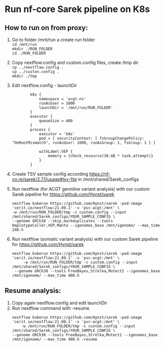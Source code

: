 # Run nf-core Sarek pipeline on K8s

## How to run on from proxy:
  1) Go to folder /mnt/run a create run folder
     <br /> `cd /mnt/run`
     <br /> `mkdir ./RUN_FOLDER`
     <br /> `cd ./RUN_FOLDER` 
 2) Copy nextflow.config and custom.config files, create /tmp dir
     <br /> `cp ../nextflow.config .`
     <br /> `cp ../custon.config .`
     <br /> `mkdir ./tmp`
  3) Edit nextflow.config - launchDir
   
     ```
             k8s {
                 namespace = 'acgt-ns'
                 runAsUser = 1000
                 launchDir = '/mnt/run/RUN_FOLDER'
             }
             executor {
                 queueSize = 400
             }
             process {
                 executor = 'k8s'
                 pod = [ securityContext: [ fsGroupChangePolicy: "OnRootMismatch", runAsUser: 1000, runAsGroup: 1, fsGroup: 1 ] ]

                 withLabel:VEP {
                     memory = {check_resource(30.GB * task.attempt)}
                 }
             }
     ```

  4) Create TSV sample config according https://nf-co.re/sarek/2.7.1/usage#tsv-file in /mnt/shared/Sarek_configs
  5) Run nextflow (for ACGT germline variant analysis) with our custom Sarek pipeline for https://github.com/Hynst/sarek 
      ```
      nextflow kuberun https://github.com/Hynst/sarek -pod-image 'cerit.io/nextflow:21.09.1' -v 'pvc-acgt:/mnt' \
	  -w /mnt/run/RUN_FOLDER/tmp -c custom.config --input /mnt/shared/Sarek_configs/YOUR_SAMPLE_CONFIG \
	  --genome GRCh38 --skip_markduplicates --tools HaplotypeCaller,VEP,Manta --igenomes_base /mnt/igenome/ --max_time 240.h
      ```
  6) Run nextflow (somatic variant analysis) with our custom Sarek pipeline for https://github.com/Hynst/sarek
     ```
     nextflow kuberun https://github.com/Hynst/sarek -pod-image 'cerit.io/nextflow:21.09.1' -v 'pvc-acgt:/mnt' \
          -w /mnt/run/RUN_FOLDER/tmp -c custom.config --input /mnt/shared/Sarek_configs/YOUR_SAMPLE_CONFIG \
	  --genome GRCh38 --tools FreeBayes,Strelka,Mutect2 --igenomes_base /mnt/igenome/ --max_time 480.h
     ```

## Resume analysis:
   1) Copy again nextflow.config and edit launchDir
   2) Run nextflow command with -resume
      ```
      nextflow kuberun https://github.com/Hynst/sarek -pod-image 'cerit.io/nextflow:21.09.1' -v 'pvc-acgt:/mnt' \
          -w /mnt/run/RUN_FOLDER/tmp -c custom.config --input /mnt/shared/Sarek_configs/YOUR_SAMPLE_CONFIG \
	  --genome GRCh38 --tools FreeBayes,Strelka,Mutect2 --igenomes_base /mnt/igenome/ --max_time 480.h -resume
      ```
